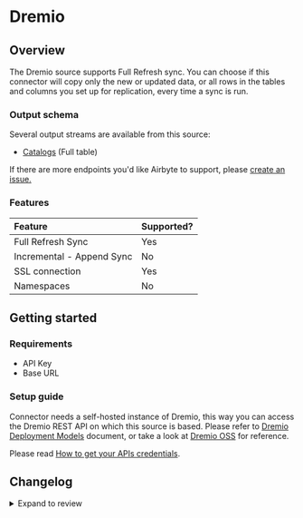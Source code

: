 # Dremio

## Overview

The Dremio source supports Full Refresh sync. You can choose if this connector will copy only the new or updated data, or all rows in the tables and columns you set up for replication, every time a sync is run.

### Output schema

Several output streams are available from this source:

- [Catalogs](https://docs.dremio.com/software/rest-api/catalog/get-catalog/) \(Full table\)

If there are more endpoints you'd like Airbyte to support, please [create an issue.](https://github.com/airbytehq/airbyte/issues/new/choose)

### Features

| Feature                   | Supported? |
| :------------------------ | :--------- |
| Full Refresh Sync         | Yes        |
| Incremental - Append Sync | No         |
| SSL connection            | Yes        |
| Namespaces                | No         |

## Getting started

### Requirements

- API Key
- Base URL

### Setup guide

Connector needs a self-hosted instance of Dremio, this way you can access the Dremio REST API on which this source is based. Please refer to [Dremio Deployment Models](https://docs.dremio.com/software/deployment/deployment-models/) document, or take a look at [Dremio OSS](https://github.com/dremio/dremio-oss) for reference.

Please read [How to get your APIs credentials](https://docs.dremio.com/software/rest-api/#authenticationn).

## Changelog

<details>
  <summary>Expand to review</summary>

| Version | Date       | Pull Request                                             | Subject            |
| :------ | :--------- | :------------------------------------------------------- | :----------------- |
| 0.1.1 | 2024-05-21 | [38497](https://github.com/airbytehq/airbyte/pull/38497) | [autopull] base image + poetry + up_to_date |
| 0.1.0 | 2022-12-01 | [19912](https://github.com/airbytehq/airbyte/pull/19912) | New Source: Dremio |

</details>
